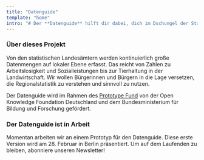 ```yaml
---
title: "Datenguide"
template: "home"
intro: "# Der **Datenguide** hilft dir dabei, dich im Dschungel der Statistiken zurecht zu finden."
---
```


### Über dieses Projekt

Von den statistischen Landesämtern werden kontinuierlich große Datenmengen auf lokaler Ebene erfasst. Das reicht von Zahlen zu Arbeitslosigkeit und Sozialleistungen bis zur Tierhaltung in der Landwirtschaft. Wir wollen Bürgerinnen und Bürgern in die Lage versetzen, die Regionalstatistik zu verstehen und sinnvoll zu nutzen.

Der Datenguide wird im Rahmen des [Prototype Fund](https://prototypefund.de/) von der Open Knowledge Foundation Deutschland und dem Bundesministerium für Bildung und Forschung gefördert.

### Der Datenguide ist in Arbeit

Momentan arbeiten wir an einem Prototyp für den Datenguide. Diese erste Version wird am 28. Februar in Berlin präsentiert. Um auf dem Laufenden zu bleiben, abonniere unseren Newsletter!

